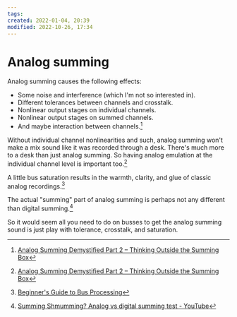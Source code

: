 ```yaml
---
tags:
created: 2022-01-04, 20:39
modified: 2022-10-26, 17:34
---
```


# Analog summing
Analog summing causes the following effects:
- Some noise and interference (which I'm not so interested in).
- Different tolerances between channels and crosstalk.
- Nonlinear output stages on individual channels.
- Nonlinear output stages on summed channels.
- And maybe interaction between channels.[^1]

Without individual channel nonlinearities and such, analog summing won't make a mix sound like it was recorded through a desk. There's much more to a desk than just analog summing. So having analog emulation at the individual channel level is important too.[^1]

A little bus saturation results in the warmth, clarity, and glue of classic analog recordings.[^2]

The actual "summing" part of analog summing is perhaps not any different than digital summing.[^3]

So it would seem all you need to do on busses to get the analog summing sound is just play with tolerance, crosstalk, and saturation.

[^1]: [Analog Summing Demystified Part 2 – Thinking Outside the Summing Box](https://science-of-sound.net/2016/02/analog-summing-demystified-part-2-thinking-outside-the-summing-box/)
[^2]: [Beginner's Guide to Bus Processing](https://www.youtube.com/watch?v=P_gnekvbMt8)
[^3]: [Summing Shmumming? Analog vs digital summing test - YouTube](https://www.youtube.com/watch?v=wVp4syrFkE0&t=81s)